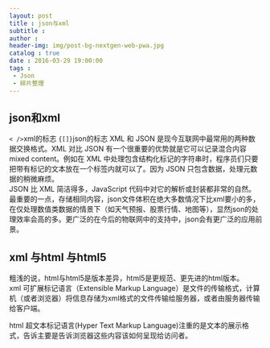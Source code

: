 ```yaml
---
layout: post
title : json与xml
subtitle :  
author : 
header-img: img/post-bg-nextgen-web-pwa.jpg
catalog : true
date : 2016-03-29 19:00:00
tags :
 - Json
 - 碎片整理
---
```

## json和xml

`< />`xml的标志
`{[]}`json的标志
XML 和 JSON 是现今互联网中最常用的两种数据交换格式。XML 对比 JSON 有一个很重要的优势就是它可以记录混合内容mixed content。例如在 XML 中处理包含结构化标记的字符串时，程序员们只要把带有标记的文本放在一个标签内就可以了。因为 JSON 只包含数据，处理元数据的稍微麻烦。  
JSON 比 XML 简洁得多，JavaScript 代码中对它的解析或封装都非常的自然。  
最重要的一点，存储相同内容，json文件体积在绝大多数情况下比xml要小的多，在仅处理数值类数据的情景下（如天气预报、股票行情、地图等），显然json的处理效率会高的多。更广泛的在今后的物联网中的支持中，json会有更广泛的应用前景。

## xml 与html 与html5

粗浅的说，html与html5是版本差异，html5是更规范、更先进的html版本。  
xml 可扩展标记语言（Extensible Markup Language）是文件的传输格式，计算机（或者浏览器）将信息存储为xml格式的文件传输给服务器，或者由服务器传输给客户端。

html 超文本标记语言(Hyper Text Markup Language)注重的是文本的展示格式，告诉主要是告诉浏览器这些内容该如何呈现给访问者。

